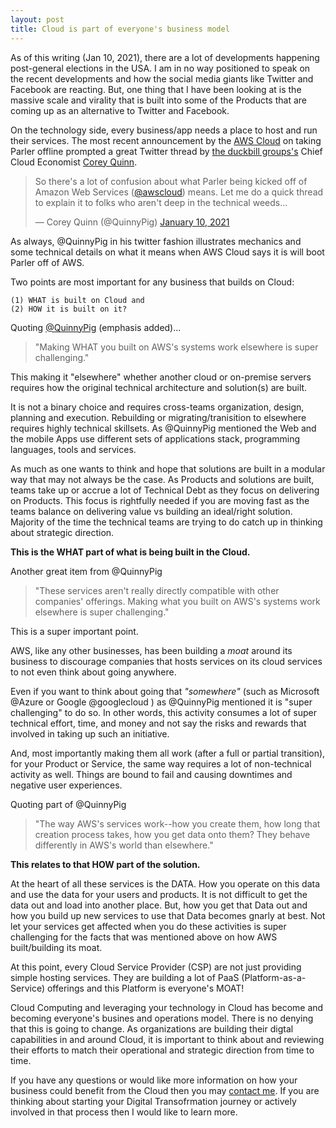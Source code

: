 ```yaml
---
layout: post
title: Cloud is part of everyone's business model
---
```


As of this writing (Jan 10, 2021), there are a lot of developments happening post-general elections in the USA. I am in no way positioned to speak on the recent developments and how the social media giants like Twitter and Facebook are reacting. But, one thing that I have been looking at is the massive scale and virality that is built into some of the Products that are coming up as an alternative to Twitter and Facebook.

On the technology side, every business/app needs a place to host and run their services. The most recent announcement by the [AWS Cloud](https://aws.amazon.com/) on taking Parler offline prompted a great Twitter thread by [the duckbill groups's](https://www.duckbillgroup.com/) Chief Cloud Economist [Corey Quinn](https://twitter.com/QuinnyPig). 


<blockquote class="twitter-tweet"><p lang="en" dir="ltr">So there&#39;s a lot of confusion about what Parler being kicked off of Amazon Web Services (<a href="https://twitter.com/awscloud?ref_src=twsrc%5Etfw">@awscloud</a>) means. Let me do a quick thread to explain it to folks who aren&#39;t deep in the technical weeds...</p>&mdash; Corey Quinn (@QuinnyPig) <a href="https://twitter.com/QuinnyPig/status/1348116976019771392?ref_src=twsrc%5Etfw">January 10, 2021</a></blockquote> <script async src="https://platform.twitter.com/widgets.js" charset="utf-8"></script>


As always, @QuinnyPig in his twitter fashion illustrates mechanics and some technical details on what it means when AWS Cloud says it is will boot Parler off of AWS.


Two points are most important for any business that builds on Cloud: 

	(1) WHAT is built on Cloud and 
	(2) HOW it is built on it?

Quoting [@QuinnyPig](https://twitter.com/QuinnyPig) (emphasis added)...

> "Making WHAT you built on AWS's systems work elsewhere is super challenging."

This making it "elsewhere" whether another cloud or on-premise servers requires how the original technical architecture and solution(s) are built.


It is not a binary choice and requires cross-teams organization, design, planning and execution. Rebuilding or migrating/tranisition to elsewhere requires highly technical skillsets. As @QuinnyPig mentioned the Web and the mobile Apps use different sets of applications stack, programming languages, tools and services.

As much as one wants to think and hope that solutions are built in a modular way that may not always be the case. As Products and solutions are built, teams take up or accrue a lot of Technical Debt as they focus on delivering on Products. This focus is rightfully needed if you are moving fast as the teams balance on delivering value vs building an ideal/right solution. Majority of the time the technical teams are trying to do catch up in thinking about strategic direction.

**This is the WHAT part of what is being built in the Cloud.**

Another great item from @QuinnyPig

> "These services aren't really directly compatible with other companies' offerings. Making what you built on AWS's systems work elsewhere is super challenging."

This is a super important point.


AWS, like any other businesses, has been building a *moat* around its business to discourage companies that hosts services on its cloud services to not even think about going anywhere.


Even if you want to think about going that *"somewhere"* (such as Microsoft @Azure  or Google @googlecloud ) as @QuinnyPig mentioned it is "super challenging" to do so. In other words, this activity consumes a lot of super technical effort, time, and money and not say the risks and rewards that involved in taking up such an initiative.


And, most importantly making them all work (after a full or partial transition), for your Product or Service, the same way requires a lot of non-technical activity as well. Things are bound to fail and causing downtimes and negative user experiences.

Quoting part of @QuinnyPig  

> "The way AWS's services work--how you create them, how long that creation process takes, how you get data onto them? They behave differently in AWS's world than elsewhere."

**This relates to that HOW part of the solution.**

At the heart of all these services is the DATA. How you operate on this data and use the data for your users and products. It is not difficult to get the data out and load into another place. But, how you get that Data out and how you build up new services to use that Data becomes gnarly at best.  Not let your services get affected when you do these activities is super challenging for the facts that was mentioned above on how AWS built/building its moat.


At this point, every Cloud Service Provider (CSP) are not just providing simple hosting services. They are building a lot of PaaS (Platform-as-a-Service) offerings and this Platform is everyone's MOAT!


Cloud Computing and leveraging your technology in Cloud has become and becoming everyone's busines and operations model. There is no denying that this is going to change. As organizations are building their digtal capabilities in and around Cloud, it is important to think about and reviewing their efforts to match their operational and strategic direction from time to time. 

If you have any questions or would like more information on how your business could benefit from the Cloud then you may [contact me](/about/). If you are thinking about starting your Digital Transofrmation journey or actively involved in that process then I would like to learn more.


